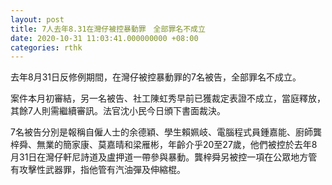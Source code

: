 ```yaml
---
layout: post
title: 7人去年8.31在灣仔被控暴動罪　全部罪名不成立
date: 2020-10-31 11:03:41.000000000 +08:00
categories: rthk
---
```


去年8月31日反修例期間，在灣仔被控暴動罪的7名被告，全部罪名不成立。

案件本月初審結，另一名被告、社工陳虹秀早前已獲裁定表證不成立，當庭釋放，其餘7人則需繼續審訊。法官沈小民今日頒下書面裁決。

7名被告分別是報稱自僱人士的余德穎、學生賴姵岐、電腦程式員鍾嘉能、廚師龔梓舜、無業的簡家康、莫嘉晴和梁雁彬，年齡介乎20至27歲，他們被控於去年8月31日在灣仔軒尼詩道及盧押道一帶參與暴動。龔梓舜另被控一項在公眾地方管有攻擊性武器罪，指他管有汽油彈及伸縮棍。

